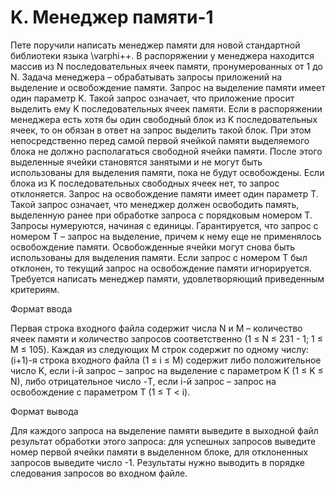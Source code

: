 # K. Менеджер памяти-1

Пете поручили написать менеджер памяти для новой стандартной библиотеки языка \varphi++. В распоряжении у менеджера
находится массив из N последовательных ячеек памяти, пронумерованных от 1 до N. Задача менеджера – обрабатывать запросы
приложений на выделение и освобождение памяти. Запрос на выделение памяти имеет один параметр K. Такой запрос означает,
что приложение просит выделить ему K последовательных ячеек памяти. Если в распоряжении менеджера есть хотя бы один
свободный блок из K последовательных ячеек, то он обязан в ответ на запрос выделить такой блок. При этом непосредственно
перед самой первой ячейкой памяти выделяемого блока не должно располагаться свободной ячейки памяти. После этого
выделенные ячейки становятся занятыми и не могут быть использованы для выделения памяти, пока не будут освобождены. Если
блока из K последовательных свободных ячеек нет, то запрос отклоняется. Запрос на освобождение памяти имеет один
параметр T. Такой запрос означает, что менеджер должен освободить память, выделенную ранее при обработке запроса с
порядковым номером T. Запросы нумеруются, начиная с единицы. Гарантируется, что запрос с номером T – запрос на
выделение, причем к нему еще не применялось освобождение памяти. Освобожденные ячейки могут снова быть использованы для
выделения памяти. Если запрос с номером T был отклонен, то текущий запрос на освобождение памяти игнорируется. Требуется
написать менеджер памяти, удовлетворяющий приведенным критериям.

Формат ввода

Первая строка входного файла содержит числа N и M – количество ячеек памяти и количество запросов соответственно (1 ≤ N
≤ 231 - 1; 1 ≤ M ≤ 105). Каждая из следующих M строк содержит по одному числу: (i+1)-я строка входного файла (1 ≤ i ≤ M)
содержит либо положительное число K, если i-й запрос – запрос на выделение с параметром K (1 ≤ K ≤ N), либо
отрицательное число -T, если i-й запрос – запрос на освобождение с параметром T (1 ≤ T < i).

Формат вывода

Для каждого запроса на выделение памяти выведите в выходной файл результат обработки этого запроса: для успешных
запросов выведите номер первой ячейки памяти в выделенном блоке, для отклоненных запросов выведите число -1. Результаты
нужно выводить в порядке следования запросов во входном файле.